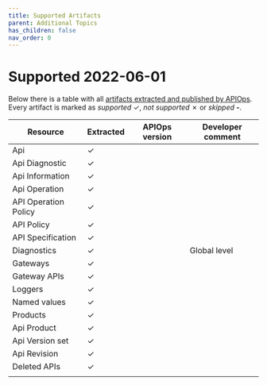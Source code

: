 ```yaml
---
title: Supported Artifacts
parent: Additional Topics
has_children: false
nav_order: 0
---
```


# Supported  2022-06-01
Below there is a table with all [artifacts extracted and published by APIOps](https://docs.microsoft.com/en-us/rest/api/apimanagement/). Every artifact is marked as *supported* ✓, *not supported* ✗ or *skipped* **-**.

| Resource | Extracted | APIOps version | Developer comment |
|---|---|---|---|
| Api | ✓ |  | |
| Api Diagnostic | ✓ | | |
| Api Information | ✓ | | |
| Api Operation | ✓ | | |
| API Operation Policy | ✓ | | |
| API Policy | ✓ | | |
| API Specification | ✓ | | |
| Diagnostics | ✓ | | Global level |
| Gateways | ✓| | |
| Gateway APIs | ✓| | |
| Loggers | ✓ | | |
| Named values | ✓ | | |
| Products | ✓ | | |
| Api Product | ✓ | | |
| Api Version set | ✓ | | |
| Api Revision | ✓ | | |
| Deleted APIs | ✓ | | |
| |
